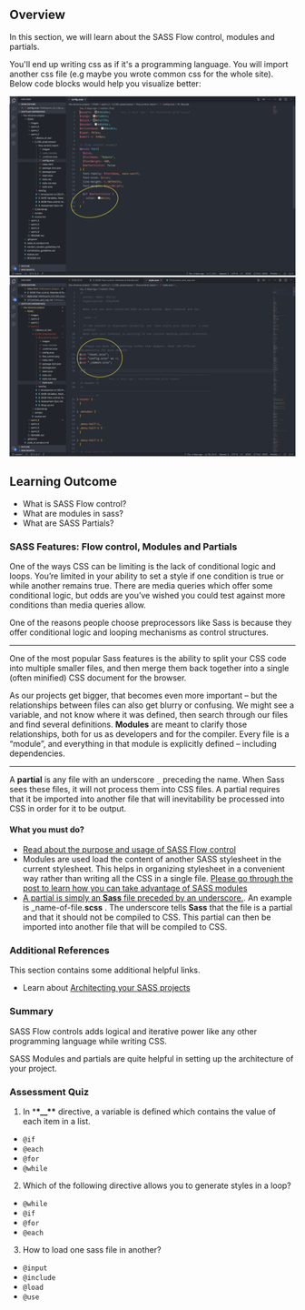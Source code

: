 ## Overview

In this section, we will learn about the SASS Flow control, modules and partials.

You'll end up writing css as if it's a programming language. You will import another css file (e.g maybe you wrote common css for the whole site). Below code blocks would help you visualize better:

![Flow control](flow_control_import/flow_control.png)
![Import](flow_control_import/import.png)

## Learning Outcome

- What is SASS Flow control?
- What are modules in sass?
- What are SASS Partials?

### SASS Features: Flow control, Modules and Partials

One of the ways CSS can be limiting is the lack of conditional logic and loops. You’re limited in your ability to set a style if one condition is true or while another remains true. There are media queries which offer some conditional logic, but odds are you’ve wished you could test against more conditions than media queries allow.

One of the reasons people choose preprocessors like Sass is because they offer conditional logic and looping mechanisms as control structures.

<hr>
One of the most popular Sass features is the ability to split your  CSS  code into multiple smaller files, and then merge them back together into a single (often minified)  CSS  document for the browser.

As our projects get bigger, that becomes even more important – but the relationships between files can also get blurry or confusing. We might see a variable, and not know where it was defined, then search through our files and find several definitions. **Modules** are meant to clarify those relationships, both for us as developers and for the compiler. Every file is a “module”, and everything in that module is explicitly defined – including dependencies.

<hr>

A **partial** is any file with an underscore `_` preceding the name. When Sass sees these files, it will not process them into CSS files. A partial requires that it be imported into another file that will inevitability be processed into CSS in order for it to be output.

#### What you must do?

- [Read about the purpose and usage of SASS Flow control](https://sass-lang.com/documentation/at-rules/control)
- Modules are used load the content of another SASS stylesheet in the current stylesheet. This helps in organizing stylesheet in a convenient way rather than writing all the CSS in a single file. [Please go through the post to learn how you can take advantage of SASS modules](https://sass-lang.com/documentation/at-rules/use)
- [A partial is simply an **Sass** file preceded by an underscore.](https://www.quackit.com/sass/tutorial/sass_partials.cfm). An example is \_name-of-file.**scss** . The underscore tells **Sass** that the file is a partial and that it should not be compiled to CSS. This partial can then be imported into another file that will be compiled to CSS.

### Additional References

This section contains some additional helpful links.

- Learn about [Architecting your SASS projects](https://www.sitepoint.com/architecture-in-sass/)

### Summary

SASS Flow controls adds logical and iterative power like any other programming language while writing CSS.

SASS Modules and partials are quite helpful in setting up the architecture of your project.

### Assessment Quiz

1. In \***\*\_\_\*\*** directive, a variable is defined which contains the value of each item in a list.

- `@if`
- `@each` 
- `@for`
- `@while`

2. Which of the following directive allows you to generate styles in a loop?

- `@while`
- `@if`
- `@for` 
- `@each`

3. How to load one sass file in another?

- `@input`
- `@include`
- `@load`
- `@use` 
